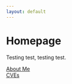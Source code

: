 ```yaml
---
layout: default
---
```


# Homepage

Testing test, testing test.

[About Me](./blog/about-me.html)<br>
[CVEs](./blog/cves.html)

